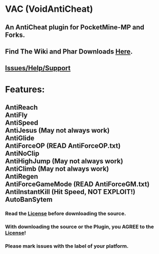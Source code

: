 # VAC (VoidAntiCheat)

## An AntiCheat plugin for PocketMine-MP and Forks.

## Find The Wiki and Phar Downloads [Here](https://github.com/DarkWav/VAC/wiki).

## [Issues/Help/Support](https://github.com/DarkWav/VAC/issues)

# Features:<br>
## AntiReach<br>AntiFly<br>AntiSpeed<br>AntiJesus (May not always work)<br>AntiGlide<br>AntiForceOP (READ AntiForceOP.txt)<br>AntiNoClip<br>AntiHighJump (May not always work)<br>AntiClimb (May not always work)<br>AntiRegen<br>AntiForceGameMode (READ AntiForceGM.txt)<br>AntiInstantKill (Hit Speed, NOT EXPLOIT!)<br>AutoBanSytem

### Read the [License](https://github.com/DarkWav/VAC/blob/master/LICENSE.md) before downloading the source.
### With downloading the source or the Plugin, you AGREE to the [License](https://github.com/DarkWav/VAC/blob/master/LICENSE.md)!
### Please mark issues with the label of your platform.

